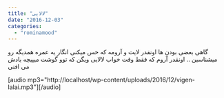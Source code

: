 ```yaml
---
title: "لالایی"
date: "2016-12-03"
categories: 
  - "rominamood"
---
```


گاهی بعضی بودن ها اونقدر لایت و آرومه که حس میکنی انگار یه عمره همدیگه رو میشناسین .. اونقدر آروم که فقط وقت خواب لالایی ویگن که توو گوشت میپیچه یادش می افتی

\[audio mp3="http://localhost/wp-content/uploads/2016/12/vigen-lalai.mp3"\]\[/audio\]
